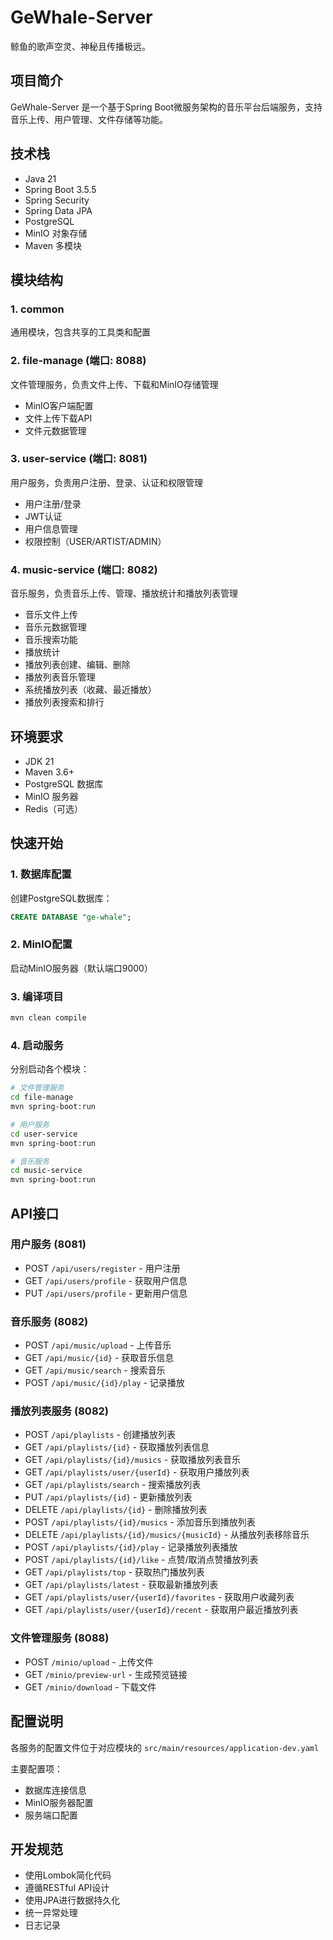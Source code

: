 # GeWhale-Server
鲸鱼的歌声空灵、神秘且传播极远。

## 项目简介
GeWhale-Server 是一个基于Spring Boot微服务架构的音乐平台后端服务，支持音乐上传、用户管理、文件存储等功能。

## 技术栈
- Java 21
- Spring Boot 3.5.5
- Spring Security
- Spring Data JPA
- PostgreSQL
- MinIO 对象存储
- Maven 多模块

## 模块结构

### 1. common
通用模块，包含共享的工具类和配置

### 2. file-manage (端口: 8088)
文件管理服务，负责文件上传、下载和MinIO存储管理
- MinIO客户端配置
- 文件上传下载API
- 文件元数据管理

### 3. user-service (端口: 8081)
用户服务，负责用户注册、登录、认证和权限管理
- 用户注册/登录
- JWT认证
- 用户信息管理
- 权限控制（USER/ARTIST/ADMIN）

### 4. music-service (端口: 8082)
音乐服务，负责音乐上传、管理、播放统计和播放列表管理
- 音乐文件上传
- 音乐元数据管理
- 音乐搜索功能
- 播放统计
- 播放列表创建、编辑、删除
- 播放列表音乐管理
- 系统播放列表（收藏、最近播放）
- 播放列表搜索和排行

## 环境要求
- JDK 21
- Maven 3.6+
- PostgreSQL 数据库
- MinIO 服务器
- Redis（可选）

## 快速开始

### 1. 数据库配置
创建PostgreSQL数据库：
```sql
CREATE DATABASE "ge-whale";
```

### 2. MinIO配置
启动MinIO服务器（默认端口9000）

### 3. 编译项目
```bash
mvn clean compile
```

### 4. 启动服务
分别启动各个模块：

```bash
# 文件管理服务
cd file-manage
mvn spring-boot:run

# 用户服务
cd user-service
mvn spring-boot:run

# 音乐服务
cd music-service
mvn spring-boot:run
```

## API接口

### 用户服务 (8081)
- POST `/api/users/register` - 用户注册
- GET `/api/users/profile` - 获取用户信息
- PUT `/api/users/profile` - 更新用户信息

### 音乐服务 (8082)
- POST `/api/music/upload` - 上传音乐
- GET `/api/music/{id}` - 获取音乐信息
- GET `/api/music/search` - 搜索音乐
- POST `/api/music/{id}/play` - 记录播放

### 播放列表服务 (8082)
- POST `/api/playlists` - 创建播放列表
- GET `/api/playlists/{id}` - 获取播放列表信息
- GET `/api/playlists/{id}/musics` - 获取播放列表音乐
- GET `/api/playlists/user/{userId}` - 获取用户播放列表
- GET `/api/playlists/search` - 搜索播放列表
- PUT `/api/playlists/{id}` - 更新播放列表
- DELETE `/api/playlists/{id}` - 删除播放列表
- POST `/api/playlists/{id}/musics` - 添加音乐到播放列表
- DELETE `/api/playlists/{id}/musics/{musicId}` - 从播放列表移除音乐
- POST `/api/playlists/{id}/play` - 记录播放列表播放
- POST `/api/playlists/{id}/like` - 点赞/取消点赞播放列表
- GET `/api/playlists/top` - 获取热门播放列表
- GET `/api/playlists/latest` - 获取最新播放列表
- GET `/api/playlists/user/{userId}/favorites` - 获取用户收藏列表
- GET `/api/playlists/user/{userId}/recent` - 获取用户最近播放列表

### 文件管理服务 (8088)
- POST `/minio/upload` - 上传文件
- GET `/minio/preview-url` - 生成预览链接
- GET `/minio/download` - 下载文件

## 配置说明

各服务的配置文件位于对应模块的 `src/main/resources/application-dev.yaml`

主要配置项：
- 数据库连接信息
- MinIO服务器配置
- 服务端口配置

## 开发规范

- 使用Lombok简化代码
- 遵循RESTful API设计
- 使用JPA进行数据持久化
- 统一异常处理
- 日志记录
